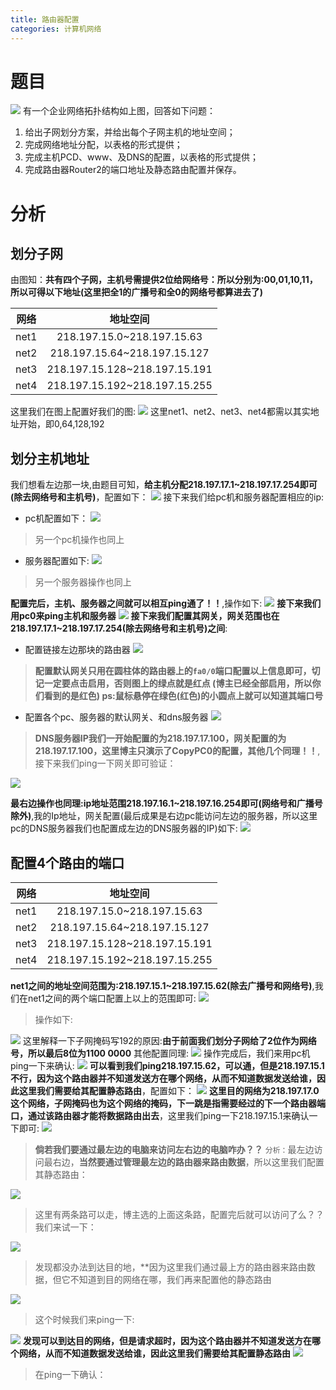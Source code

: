 ```yaml
---
title: 路由器配置
categories: 计算机网络
---
```

# 题目
![](路由器配置/1.png)
有一个企业网络拓扑结构如上图，回答如下问题：
1. 给出子网划分方案，并给出每个子网主机的地址空间；
2. 完成网络地址分配，以表格的形式提供；
3. 完成主机PCD、www、及DNS的配置，以表格的形式提供；
4. 完成路由器Router2的端口地址及静态路由配置并保存。

# 分析
## 划分子网
由图知：**共有四个子网，主机号需提供2位给网络号：所以分别为:00,01,10,11，所以可得以下地址(这里把全1的广播号和全0的网络号都算进去了)**

| 网络       | 地址空间 |
| ------------- |:-------------:|
| net1      | 218.197.15.0~218.197.15.63 |
| net2      | 218.197.15.64~218.197.15.127|
| net3      | 218.197.15.128~218.197.15.191 |
|net4       | 218.197.15.192~218.197.15.255  | 
这里我们在图上配置好我们的图:
![](路由器配置/2.png)
这里net1、net2、net3、net4都需以其实地址开始，即0,64,128,192

## 划分主机地址
我们想看左边那一块,由题目可知，**给主机分配218.197.17.1~218.197.17.254即可(除去网络号和主机号)**，配置如下：
![](路由器配置/3.png)
接下来我们给pc机和服务器配置相应的ip:
- pc机配置如下：
![](路由器配置/4.png)
> 另一个pc机操作也同上

- 服务器配置如下:
![](路由器配置/5.png)
> 另一个服务器操作也同上

**配置完后，主机、服务器之间就可以相互ping通了！！**,操作如下:
![](路由器配置/6.png)
**接下来我们用pc0来ping主机和服务器**
![](路由器配置/7.png)
**接下来我们配置其网关，网关范围也在218.197.17.1~218.197.17.254(除去网络号和主机号)之间**:
- 配置链接左边那块的路由器
![](路由器配置/11.png)
>  **配置默认网关只用在圆柱体的路由器上的`fa0/0`端口配置以上信息即可，切记一定要点击启用，否则图上的绿点就是红点 (博主已经全部启用，所以你们看到的是红色) ps:鼠标悬停在绿色(红色)的小圆点上就可以知道其端口号**

- 配置各个pc、服务器的默认网关、和dns服务器
![](路由器配置/12.png)
>**DNS服务器IP我们一开始配置的为218.197.17.100，网关配置的为218.197.17.100，这里博主只演示了CopyPC0的配置，其他几个同理！！**,接下来我们ping一下网关即可验证：

![](路由器配置/13.png)

**最右边操作也同理:ip地址范围218.197.16.1~218.197.16.254即可(网络号和广播号除外)**,我的Ip地址，网关配置(最后成果是右边pc能访问左边的服务器，所以这里pc的DNS服务器我们也配置成左边的DNS服务器的IP)如下:
![](路由器配置/14.png)
## 配置4个路由的端口

| 网络       | 地址空间 |
| ------------- |:-------------:|
| net1      | 218.197.15.0~218.197.15.63 |
| net2      | 218.197.15.64~218.197.15.127|
| net3      | 218.197.15.128~218.197.15.191 |
|net4       | 218.197.15.192~218.197.15.255  | 
**net1之间的地址空间范围为:218.197.15.1~218.197.15.62(除去广播号和网络号)**,我们在net1之间的两个端口配置上以上的范围即可:
![](路由器配置/15.png)
> 操作如下:

![](路由器配置/16.png)
这里解释一下子网掩码写192的原因:**由于前面我们划分子网给了2位作为网络号，所以最后8位为1100 0000**
其他配置同理:
![](路由器配置/17.png)
操作完成后，我们来用pc机ping一下来确认:
![](路由器配置/18.png)
**可以看到我们ping218.197.15.62，可以通，但是218.197.15.1不行，因为这个路由器并不知道发送方在哪个网络，从而不知道数据发送给谁，因此这里我们需要给其配置静态路由**，配置如下：
![](路由器配置/19.png)
**这里目的网络为218.197.17.0这个网络，子网掩码也为这个网络的掩码，下一跳是指需要经过的下一个路由器端口，通过该路由器才能将数据路由出去**，这里我们ping一下218.197.15.1来确认一下即可:
![](路由器配置/20.png)
> **倘若我们要通过最左边的电脑来访问左右边的电脑咋办？？**
> `分析：`最左边访问最右边，**当然要通过管理最左边的路由器来路由数据**，所以这里我们配置其静态路由：

![](路由器配置/21.png)
> 这里有两条路可以走，博主选的上面这条路，配置完后就可以访问了么？？我们来试一下：

![](路由器配置/22.png)
> 发现都没办法到达目的地，**因为这里我们通过最上方的路由器来路由数据，但它不知道到目的网络在哪，我们再来配置他的静态路由

![](路由器配置/23.png)
> 这个时候我们来ping一下:

![](路由器配置/24.png)
**发现可以到达目的网络，但是请求超时，因为这个路由器并不知道发送方在哪个网络，从而不知道数据发送给谁，因此这里我们需要给其配置静态路由**
![](路由器配置/25.png)
> 在ping一下确认：




